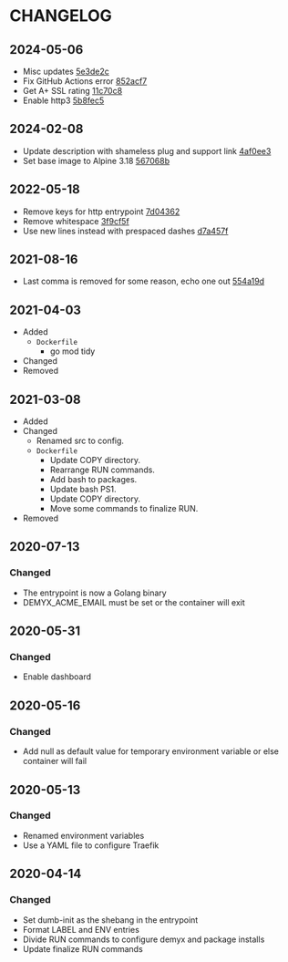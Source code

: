 # CHANGELOG

## 2024-05-06
- Misc updates [5e3de2c](https://github.com/demyxsh/traefik/commit/5e3de2c867bc07aded08f606d759e147f93a6f8e)
- Fix GitHub Actions error [852acf7](https://github.com/demyxsh/traefik/commit/852acf73853284ed5c25bbbf11f453f2afaf430a)
- Get A+ SSL rating [11c70c8](https://github.com/demyxsh/traefik/commit/11c70c85d460aa42ed5c3590ea77cf9ae1985bdb)
- Enable http3 [5b8fec5](https://github.com/demyxsh/traefik/commit/5b8fec5c17697f0ac855fda73038218c40646817)

## 2024-02-08
- Update description with shameless plug and support link [4af0ee3](https://github.com/demyxsh/traefik/commit/4af0ee3370afec7caaf3394be271b24d3387ba84)
- Set base image to Alpine 3.18 [567068b](https://github.com/demyxsh/traefik/commit/567068bfc278d1353c81e0096875492a077368d8)

## 2022-05-18
- Remove keys for http entrypoint [7d04362](https://github.com/demyxsh/traefik/commit/7d04362bb96cf19115b155d195908ecb5608e194)
- Remove whitespace [3f9cf5f](https://github.com/demyxsh/traefik/commit/3f9cf5f89c784a80e9d4586a8efa3f31f1eea1a3)
- Use new lines instead with prespaced dashes [d7a457f](https://github.com/demyxsh/traefik/commit/d7a457f2bf462f33e9ad5474b1adf02c19d26485)

## 2021-08-16
- Last comma is removed for some reason, echo one out [554a19d](https://github.com/demyxsh/traefik/commit/554a19d370fb6e12b81a10cf77e25455bd6434e3)

## 2021-04-03
- Added
    - `Dockerfile`
        - go mod tidy
- Changed
- Removed

## 2021-03-08
- Added
- Changed
    - Renamed src to config.
    - `Dockerfile`
        - Update COPY directory.
        - Rearrange RUN commands.
        - Add bash to packages.
        - Update bash PS1.
        - Update COPY directory.
        - Move some commands to finalize RUN.
- Removed

## 2020-07-13
### Changed
- The entrypoint is now a Golang binary
- DEMYX_ACME_EMAIL must be set or the container will exit

## 2020-05-31
### Changed
- Enable dashboard

## 2020-05-16
### Changed
- Add null as default value for temporary environment variable or else container will fail

## 2020-05-13
### Changed
- Renamed environment variables
- Use a YAML file to configure Traefik

## 2020-04-14
### Changed
- Set dumb-init as the shebang in the entrypoint
- Format LABEL and ENV entries
- Divide RUN commands to configure demyx and package installs
- Update finalize RUN commands
